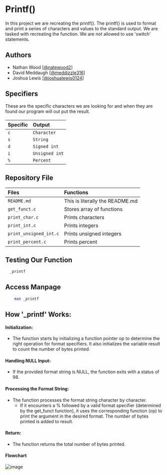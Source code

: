 # Printf()

In this project we are recreating the printf(). The printf() is used to format and print a series of characters and values to the standard output. We are tasked with recreating the function. We are not allowed to use 'switch' statements. 


## Authors

- Nathan Wood [[@natewood2](https://www.github.com/natewood2)]
- David Meddaugh [[@meddizzle316](https://www.github.com/meddizzle316)]
- Joshua Lewis [[@joshualewis0124](https://www.github.com/joshualewis0124)]

## Specifiers
These are the specific characters we are looking for and when they are found our program will out put the result.
#### 
| Specific | Output    |
| :-------- | :------- |
| `c` | `Character` | 
|  `s`|  `String` |
|`d`|  `Signed int` |
|`i`|`Unsigned int`|
| `%`| `Percent` |


## Repository File

####
| Files | Functions |
| :----- | :------- |
|   `README.md`     |This is literally the README.md   |
|    `get_funct.c`  |  Stores array of functions |
|   `print_char.c` | Prints characters |
| `print_int.c` | Prints integers |
| `print_unsigned_int.c` | Prints unsigned integers|
| `print_percent.c` | Prints percent|

## Testing Our Function



```bash
  _printf
```
## Access Manpage
```bash
    man _printf
```

## How '_printf' Works:

#### Initialization:

- The function starts by initializing a function pointer op to determine the right operation for format specifiers. It also initializes the variable result to count the number of bytes printed.

#### Handling NULL Input:

- If the provided format string is NULL, the function exits with a status of 98.

#### Processing the Format String: 

- The function processes the format string character by character. 
  - If it encounters a % followed by a valid format specifier (determined by the get_funct function), it uses the corresponding function (op) to print the argument in the desired format. The number of bytes printed is added to result.

#### Return:
- The function returns the total number of bytes printed.

#### Flowchart
![image](https://github.com/natewood2/holbertonschool-printf/assets/143881431/118ba42b-ccba-4ba8-8537-c1985469366e)
